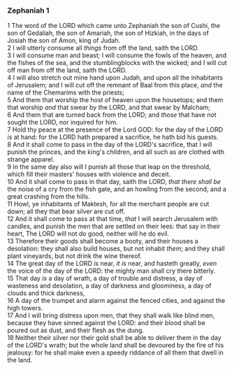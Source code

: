 ### Zephaniah 1

1 The word of the LORD which came unto Zephaniah the son of Cushi, the son of Gedaliah, the son of Amariah, the son of Hizkiah, in the days of Josiah the son of Amon, king of Judah.  
2 I will utterly consume all *things* from off the land, saith the LORD.  
3 I will consume man and beast; I will consume the fowls of the heaven, and the fishes of the sea, and the stumblingblocks with the wicked; and I will cut off man from off the land, saith the LORD.  
4 I will also stretch out mine hand upon Judah, and upon all the inhabitants of Jerusalem; and I will cut off the remnant of Baal from this place, *and* the name of the Chemarims with the priests;  
5 And them that worship the host of heaven upon the housetops; and them that worship *and* that swear by the LORD, and that swear by Malcham;  
6 And them that are turned back from the LORD; and *those* that have not sought the LORD, nor inquired for him.  
7 Hold thy peace at the presence of the Lord GOD: for the day of the LORD *is* at hand: for the LORD hath prepared a sacrifice, he hath bid his guests.  
8 And it shall come to pass in the day of the LORD's sacrifice, that I will punish the princes, and the king's children, and all such as are clothed with strange apparel.  
9 In the same day also will I punish all those that leap on the threshold, which fill their masters' houses with violence and deceit.  
10 And it shall come to pass in that day, saith the LORD, *that there shall be* the noise of a cry from the fish gate, and an howling from the second, and a great crashing from the hills.  
11 Howl, ye inhabitants of Maktesh, for all the merchant people are cut down; all they that bear silver are cut off.  
12 And it shall come to pass at that time, *that* I will search Jerusalem with candles, and punish the men that are settled on their lees: that say in their heart, The LORD will not do good, neither will he do evil.  
13 Therefore their goods shall become a booty, and their houses a desolation: they shall also build houses, but not inhabit *them*; and they shall plant vineyards, but not drink the wine thereof.  
14 The great day of the LORD *is* near, *it is* near, and hasteth greatly, *even* the voice of the day of the LORD: the mighty man shall cry there bitterly.  
15 That day *is* a day of wrath, a day of trouble and distress, a day of wasteness and desolation, a day of darkness and gloominess, a day of clouds and thick darkness,  
16 A day of the trumpet and alarm against the fenced cities, and against the high towers.  
17 And I will bring distress upon men, that they shall walk like blind men, because they have sinned against the LORD: and their blood shall be poured out as dust, and their flesh as the dung.  
18 Neither their silver nor their gold shall be able to deliver them in the day of the LORD's wrath; but the whole land shall be devoured by the fire of his jealousy: for he shall make even a speedy riddance of all them that dwell in the land.  
